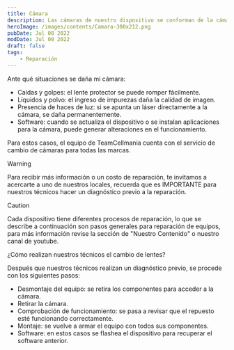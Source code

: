 ```yaml
---
title: Cámara
description: Las cámaras de nuestro dispositivo se conforman de la cámara frontal y el juego de cámaras trasero, que se encuentran conectados en la placa de nuestro dispositivo.
heroImage: /images/contents/Camara-300x212.png
pubDate: Jul 08 2022
modDate: Jul 08 2022
draft: false
tags: 
    - Reparación
---
```


Ante qué situaciones se daña mi cámara:

- Caídas y golpes: el lente protector se puede romper fácilmente.
- Líquidos y polvo: el ingreso de impurezas daña la calidad de imagen.
- Presencia de haces de luz: si se apunta un láser directamente a la cámara, se daña permanentemente.
- Software: cuando se actualiza el dispositivo o se instalan aplicaciones para la cámara, puede generar alteraciones en el funcionamiento.

Para estos casos, el equipo de TeamCellmania cuenta con el servicio de cambio de cámaras para todas las marcas.

> [!WARNING]
> Para recibir más información o un costo de reparación, te invitamos a acercarte a uno de nuestros locales, recuerda que es IMPORTANTE para nuestros técnicos hacer un diagnóstico previo a la reparación.

> [!CAUTION]
> Cada dispositivo tiene diferentes procesos de reparación, lo que se describe a continuación son pasos generales para reparación de equipos, para más información revise la sección de \"Nuestro Contenido\" o nuestro canal de youtube.

¿Cómo realizan nuestros técnicos el cambio de lentes?

Después que nuestros técnicos realizan un diagnóstico previo, se procede con los siguientes pasos:

- Desmontaje del equipo: se retira los componentes para acceder a la cámara.
- Retirar la cámara.
- Comprobación de funcionamiento: se pasa a revisar que el repuesto esté funcionando correctamente.
- Montaje: se vuelve a armar el equipo con todos sus componentes.
- Software: en estos casos se flashea el dispositivo para recuperar el software anterior.
